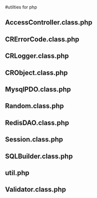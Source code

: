 #utilties for php

## AccessController.class.php

## CRErrorCode.class.php

## CRLogger.class.php

## CRObject.class.php

## MysqlPDO.class.php

## Random.class.php

## RedisDAO.class.php

## Session.class.php

## SQLBuilder.class.php

## util.php

## Validator.class.php
